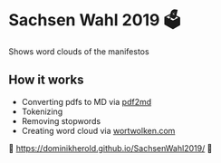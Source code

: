 # Sachsen Wahl 2019 :ballot_box:

Shows word clouds of the manifestos

## How it works

* Converting pdfs to MD via [pdf2md](http://pdf2md.morethan.io/)
* Tokenizing
* Removing stopwords
* Creating word cloud via [wortwolken.com](https://www.wortwolken.com/)

:link: https://dominikherold.github.io/SachsenWahl2019/ :link: